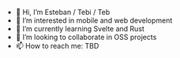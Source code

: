 - 👋 Hi, I’m Esteban / Tebi / Teb
- 👀 I’m interested in mobile and web development
- 🌱 I’m currently learning Svelte and Rust
- 💞️ I’m looking to collaborate in OSS projects
- 📫 How to reach me: TBD

<!---
teb88/teb88 is a ✨ special ✨ repository because its `README.md` (this file) appears on your GitHub profile.
You can click the Preview link to take a look at your changes.
--->
